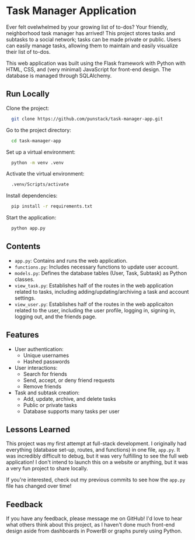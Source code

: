 # Task Manager Application
Ever felt ovelwhelmed by your growing list of to-dos? Your friendly, neighborhood task manager has arrived! This project stores tasks and subtasks to a social network; tasks can be made private or public. Users can easily manage tasks, allowing them to maintain and easily visualize their list of to-dos.

This web application was built using the Flask framework with Python with HTML, CSS, and (very minimal) JavaScript for front-end design. The database is managed through SQLAlchemy.

## Run Locally
Clone the project:

```bash
  git clone https://github.com/punstack/task-manager-app.git
```

Go to the project directory:

```bash
  cd task-manager-app
```

Set up a virtual environment:

```bash
  python -m venv .venv
```

Activate the virtual environment:

```bash
  .venv/Scripts/activate
```
Install dependencies:

```bash
  pip install -r requirements.txt
```

Start the application:

```bash
  python app.py
```

## Contents
- `app.py`: Contains and runs the web application.
- `functions.py`: Includes necessary functions to update user account.
- `models.py`: Defines the database tables (User, Task, Subtask) as Python classes.
- `view_task.py`: Establishes half of the routes in the web application related to tasks, including adding/updating/archiving a task and account settings.
- `view_user.py`: Establishes half of the routes in the web applicaiton related to the user, including the user profile, logging in, signing in, logging out, and the friends page.

## Features
- User authentication:
    - Unique usernames
    - Hashed passwords
- User interactions:
    - Search for friends
    - Send, accept, or deny friend requests
    - Remove friends
- Task and subtask creation:
    - Add, update, archive, and delete tasks
    - Public or private tasks
    - Database supports many tasks per user
      
## Lessons Learned
This project was my first attempt at full-stack development. I originally had everything (database set-up, routes, and functions) in one file, `app.py`. It was incredibly difficult to debug, but it was very fulfilling to see the full web application! I don't intend to launch this on a website or anything, but it was a very fun project to share locally.

If you're interested, check out my previous commits to see how the `app.py` file has changed over time!

## Feedback

If you have any feedback, please message me on GitHub! I'd love to hear what others think about this project, as I haven't done much front-end design aside from dashboards in PowerBI or graphs purely using Python.
